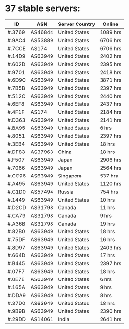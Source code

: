 # 37 stable servers:

| ID | ASN | Server Country | Online |
| ------ | ------ | ------ | ------ |
| #.3769 | AS46844 | United States | 1089 hrs |
| #.9AC4 | AS53889 | United States | 6706 hrs |
| #.7CCE | AS174 | United States | 6706 hrs |
| #.14D9 | AS63949 | United States | 2402 hrs |
| #.602D | AS63949 | United States | 2395 hrs |
| #.9701 | AS63949 | United States | 2418 hrs |
| #.6D9C | AS63949 | United States | 3871 hrs |
| #.7B5B | AS63949 | United States | 2397 hrs |
| #.512C | AS63949 | United States | 2440 hrs |
| #.6EF8 | AS63949 | United States | 2437 hrs |
| #.4F1F | AS174 | United States | 2184 hrs |
| #.D363 | AS63949 | United States | 2141 hrs |
| #.BA95 | AS63949 | United States | 6 hrs |
| #.8051 | AS63949 | United States | 2397 hrs |
| #.3EB4 | AS63949 | United States | 18 hrs |
| #.DF83 | AS37963 | China | 18 hrs |
| #.F507 | AS63949 | Japan | 2906 hrs |
| #.7066 | AS63949 | Japan | 2564 hrs |
| #.CC96 | AS63949 | Singapore | 537 hrs |
| #.A495 | AS63949 | United States | 1120 hrs |
| #.C1D0 | AS57494 | Russia | 754 hrs |
| #.1449 | AS63949 | United States | 10 hrs |
| #.D2CD | AS31798 | Canada | 11 hrs |
| #.CA79 | AS31798 | Canada | 9 hrs |
| #.A36B | AS31798 | Canada | 19 hrs |
| #.82B0 | AS63949 | United States | 18 hrs |
| #.75DF | AS63949 | United States | 16 hrs |
| #.8D97 | AS63949 | United States | 2403 hrs |
| #.664D | AS63949 | United States | 17 hrs |
| #.B445 | AS63949 | United States | 2397 hrs |
| #.07F7 | AS63949 | United States | 18 hrs |
| #.0E7E | AS63949 | United States | 6 hrs |
| #.165A | AS63949 | United States | 9 hrs |
| #.DDA9 | AS63949 | United States | 8 hrs |
| #.37D0 | AS63949 | United States | 18 hrs |
| #.9B9B | AS63949 | United States | 2390 hrs |
| #.29DD | AS14061 | India | 2641 hrs |

